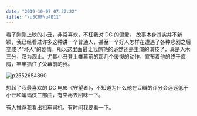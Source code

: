 ```yaml
---
date: "2019-10-07 07:32:22"
title: "\u5C0F\u4E11"
---
```


看了刚刚上映的小丑，非常喜欢，不枉我对 DC 的偏爱。
故事本身其实并不新颖，我已经看过许多这种讲一个普通人，甚至一个好人怎样在遭遇了各种悲剧之后变成了“坏人”的剧情，所以这里面最让我惊艳的必然还是主演的演技了，真是入木三分，叹为观止。尤其小丑登上帷幕前的那几个缓慢的动作，宣布着他的终于疯魔，牢牢抓住了荧幕前的我。

![p2552654890](https://architech-blog.s3-ap-southeast-1.amazonaws.com/content/images/2019/10/p2552654890.jpg)

想起了我最喜欢的 DC 电影《守望者》，不知道为什么他在豆瓣的评分会远远低于小丑和蝙蝠侠三部曲，有空再去回味一下。

有人推荐我看出租车司机，有时间我要看一下。
